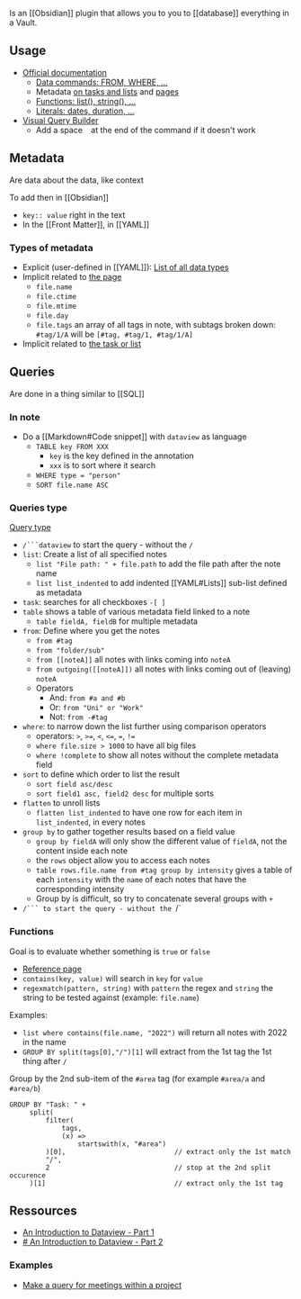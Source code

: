 Is an [[Obsidian]] plugin that allows you to you to [[database]] everything in a Vault.
## Usage
- [Official documentation](https://blacksmithgu.github.io/obsidian-dataview/)
	- [Data commands: FROM, WHERE, ...](https://blacksmithgu.github.io/obsidian-dataview/queries/data-commands/)
	- Metadata [on tasks and lists](https://blacksmithgu.github.io/obsidian-dataview/annotation/metadata-tasks/) and [pages](https://blacksmithgu.github.io/obsidian-dataview/annotation/metadata-pages/)
	- [Functions: list(), string(), ...](https://blacksmithgu.github.io/obsidian-dataview/reference/functions/)
	- [Literals: dates, duration, ...](https://blacksmithgu.github.io/obsidian-dataview/reference/literals/)
- [Visual Query Builder](https://s-blu.github.io/basic-dataview-query-builder/)
	- Add a space ` ` at the end of the command if it doesn't work
## Metadata
Are data about the data, like context

To add then in [[Obsidian]]
- `key:: value` right in the text
- In the [[Front Matter]], in [[YAML]]
### Types of metadata
- Explicit (user-defined in [[YAML]]): [List of all data types](https://blacksmithgu.github.io/obsidian-dataview/annotation/types-of-metadata/)
- Implicit related to [the page](https://blacksmithgu.github.io/obsidian-dataview/annotation/metadata-pages/)
	- `file.name`
	- `file.ctime`
	- `file.mtime`
	- `file.day`
	- `file.tags` an array of all tags in note, with subtags broken down: `#tag/1/A` will be `[#tag, #tag/1, #tag/1/A]`
- Implicit related to [the task or list](https://blacksmithgu.github.io/obsidian-dataview/annotation/metadata-tasks/)
## Queries
Are done in a thing similar to [[SQL]]
### In note
- Do a [[Markdown#Code snippet]] with `dataview` as language
	- `TABLE key FROM XXX`
		- `key` is the key defined in the annotation
		- `xxx` is to sort where it search
	- `WHERE type = "person"`
	- `SORT file.name ASC`
### Queries type
[Query type](https://blacksmithgu.github.io/obsidian-dataview/queries/query-types/)
- `/```dataview` to start the query - without the `/`
- `list`: Create a list of all specified notes 
	-  `list "File path: " + file.path` to add the file path after the note name
	- `list list_indented` to add indented [[YAML#Lists]] sub-list defined as metadata
- `task`: searches for all checkboxes `-[ ]`
- `table` shows a table of various metadata field linked to a note
	- `table fieldA, fieldB` for multiple metadata
- `from`: Define where you get the notes 
	- `from #tag`
	- `from "folder/sub"`
	- `from [[noteA]]` all notes with links coming into `noteA` 
	- `from outgoing([[noteA]])` all notes with links coming out of (leaving) `noteA`
	- Operators
		- And: `from #a and #b`
		- Or: `from "Uni" or "Work"`
		- Not: `from -#tag` 
- `where`: to narrow down the list further using comparison operators
	- operators: `>`, `>=`, `<`, `<=`, `=`, `!=`
	- `where file.size > 1000` to have all big files
	- `where !complete` to show all notes without the complete metadata field
- `sort` to define which order to list the result
	- `sort field asc/desc`
	- `sort field1 asc, field2 desc` for multiple sorts
- `flatten` to unroll lists
	- `flatten list_indented` to have one row for each item in `list_indented`, in every notes
- `group by` to gather together results based on a field value
	- `group by fieldA` will only show the different value of `fieldA`, not the content inside each note
	-  the `rows` object allow you to access each notes
	- `table rows.file.name from #tag group by intensity` gives a table of each `intensity` with the `name` of each notes that have the corresponding intensity
	- Group by is difficult, so try to concatenate several groups with `+`
- `/``` to start the query - without the `/`
### Functions
Goal is to evaluate whether something is `true` or `false`
- [Reference page](https://blacksmithgu.github.io/obsidian-dataview/reference/functions/)
- `contains(key, value)` will search in `key` for `value` 
- `regexmatch(pattern, string)` with `pattern` the regex and `string` the string to be tested against (example: `file.name`)

Examples:
- `list where contains(file.name, "2022")` will return all notes with 2022 in the name
- `GROUP BY split(tags[0],"/")[1]` will extract from the 1st tag the 1st thing after `/`

Group by the 2nd sub-item of the `#area` tag (for example `#area/a` and `#area/b`)
```
GROUP BY "Task: " +
	 split(
		 filter(
			 tags, 
			 (x) => 
				 startswith(x, "#area")
		 )[0],                           // extract only the 1st match
		 "/",
		 2                               // stop at the 2nd split occurence
	 )[1]                                // extract only the 1st tag
```

## Ressources
- [An Introduction to Dataview - Part 1](https://www.youtube.com/watch?v=sEgzrRNkgsE)
- [# An Introduction to Dataview - Part 2](https://www.youtube.com/watch?v=jW5pD4SioFM)
### Examples
- [Make a query for meetings within a project](https://youtu.be/JTObSymEvWA?t=557)